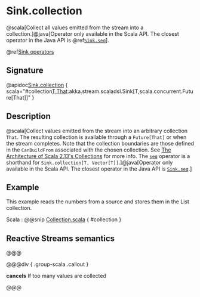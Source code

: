 # Sink.collection

@scala[Collect all values emitted from the stream into a collection.]@java[Operator only available in the Scala API. The closest operator in the Java API is @ref[`Sink.seq`](seq.md)].

@ref[Sink operators](../index.md#sink-operators)

## Signature

@apidoc[Sink.collection](Sink$) { scala="#collection[T,That](implicitcbf:akka.util.ccompat.Factory[T,Thatwithscala.collection.immutable.Iterable[_]]):akka.stream.scaladsl.Sink[T,scala.concurrent.Future[That]]" }


## Description

@scala[Collect values emitted from the stream into an arbitrary collection `That`. The resulting collection is available through a `Future[That]` or when the stream completes. Note that the collection boundaries are those defined in the `CanBuildFrom` associated with the chosen collection. See [The Architecture of Scala 2.13's Collections](https://docs.scala-lang.org/overviews/core/architecture-of-scala-213-collections.html) for more info. The [`seq`](seq.html) operator is a shorthand for `Sink.collection[T, Vector[T]]`.]@java[Operator only available in the Scala API. The closest operator in the Java API is [`Sink.seq`](seq.html).]

## Example

This example reads the numbers from a source and stores them in the List collection.

Scala
:   @@snip [Collection.scala](/akka-docs/src/test/scala/docs/stream/operators/sink/Collection.scala) { #collection }

## Reactive Streams semantics

@@@

@@@div { .group-scala .callout }

**cancels** If too many values are collected

@@@
